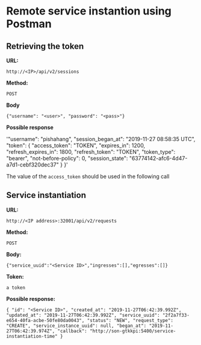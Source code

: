 # Remote service instantion using Postman

## Retrieving the token 

<B>URL:</B>

`http://<IP>/api/v2/sessions`

<B>Method:</B>

`POST`

<B>Body</B>

`{"username": "<user>", "password": "<pass>"}`

<B> Possible response </B>

'"username": "pishahang",
    "session_began_at": "2019-11-27 08:58:35 UTC",
    "token": {
        "access_token": "TOKEN",
        "expires_in": 1200,
        "refresh_expires_in": 1800,
        "refresh_token": "TOKEN",
        "token_type": "bearer",
        "not-before-policy": 0,
        "session_state": "63774142-afc6-4d47-a7d1-cebf320dec37"
    }
}'

The value of the `access_token` should be used in the following call

## Service instantiation 

<B>URL:</B>

`http://<IP address>:32001/api/v2/requests`

<B>Method:</B>

`POST`

<B>Body:</B>

`{"service_uuid":"<Service ID>","ingresses":[],"egresses":[]}`

<B>Token:</B>

`a token`

<B>Possible response:</B>

`{
    "id": "<Service ID>",
    "created_at": "2019-11-27T06:42:39.992Z",
    "updated_at": "2019-11-27T06:42:39.992Z",
    "service_uuid": "2f2a7f33-e654-40fa-acbe-50fe80da0043",
    "status": "NEW",
    "request_type": "CREATE",
    "service_instance_uuid": null,
    "began_at": "2019-11-27T06:42:39.974Z",
    "callback": "http://son-gtkkpi:5400/service-instantiation-time"
}`


